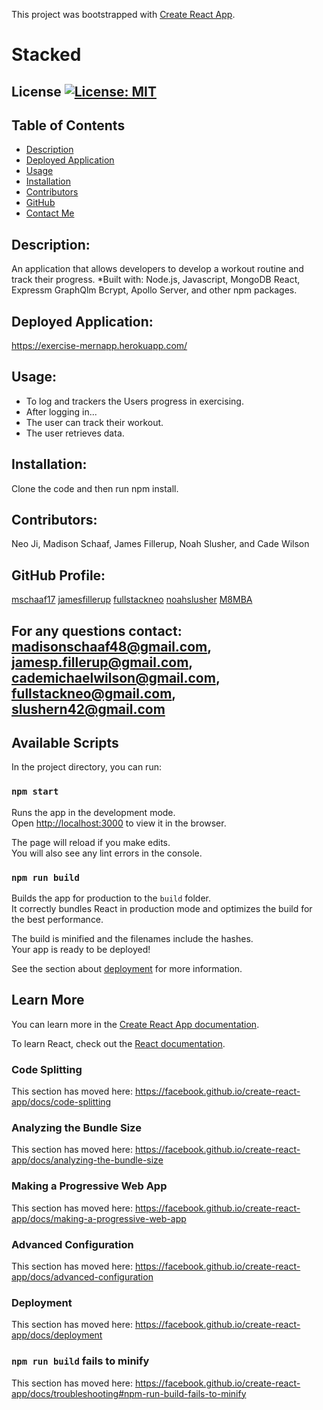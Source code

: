 This project was bootstrapped with [Create React App](https://github.com/facebook/create-react-app).


# Stacked
## License [![License: MIT](https://img.shields.io/badge/License-MIT-yellow.svg)](https://opensource.org/licenses/MIT)
## Table of Contents
* [Description](#description)
* [Deployed Application](#deployed-application)
* [Usage](#usage)
* [Installation](#installation)
* [Contributors](#contributors)
* [GitHub](#github-profile)
* [Contact Me](#for-any-questions-contact)

## Description:
An application that allows developers to develop a workout routine and track their progress. 
*Built with: Node.js, Javascript, MongoDB React, Expressm GraphQlm Bcrypt, Apollo Server, and other npm packages.



## Deployed Application:
https://exercise-mernapp.herokuapp.com/


## Usage:
* To log and trackers the Users progress in exercising. 
* After logging in...
* The user can track their workout. 
* The user retrieves data.


## Installation:
Clone the code and then run npm install. 

## Contributors:
Neo Ji, Madison Schaaf, James Fillerup, Noah Slusher, and Cade Wilson


## GitHub Profile:
[mschaaf17](https://github.com/mschaaf17)
[jamesfillerup](https://github.com/jamesfillerup)
[fullstackneo](https://github.com/fullstackneo)
[noahslusher](https://github.com/noahslusher)
[M8MBA](https://github.com/M8MBA)

## For any questions contact: madisonschaaf48@gmail.com, jamesp.fillerup@gmail.com, cademichaelwilson@gmail.com, fullstackneo@gmail.com, slushern42@gmail.com


## Available Scripts

In the project directory, you can run:

### `npm start`

Runs the app in the development mode.<br />
Open [http://localhost:3000](http://localhost:3000) to view it in the browser.

The page will reload if you make edits.<br />
You will also see any lint errors in the console.


### `npm run build`

Builds the app for production to the `build` folder.<br />
It correctly bundles React in production mode and optimizes the build for the best performance.

The build is minified and the filenames include the hashes.<br />
Your app is ready to be deployed!

See the section about [deployment](https://facebook.github.io/create-react-app/docs/deployment) for more information.

## Learn More

You can learn more in the [Create React App documentation](https://facebook.github.io/create-react-app/docs/getting-started).

To learn React, check out the [React documentation](https://reactjs.org/).

### Code Splitting

This section has moved here: https://facebook.github.io/create-react-app/docs/code-splitting

### Analyzing the Bundle Size

This section has moved here: https://facebook.github.io/create-react-app/docs/analyzing-the-bundle-size

### Making a Progressive Web App

This section has moved here: https://facebook.github.io/create-react-app/docs/making-a-progressive-web-app

### Advanced Configuration

This section has moved here: https://facebook.github.io/create-react-app/docs/advanced-configuration

### Deployment

This section has moved here: https://facebook.github.io/create-react-app/docs/deployment

### `npm run build` fails to minify

This section has moved here: https://facebook.github.io/create-react-app/docs/troubleshooting#npm-run-build-fails-to-minify
